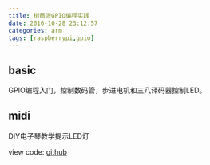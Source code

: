 ```yaml
---
title: 树莓派GPIO编程实践
date: 2016-10-28 23:12:57
categories: arm
tags: [raspberrypi,gpio]
---
```


## basic
GPIO编程入门，控制数码管，步进电机和三八译码器控制LED。

## midi
DIY电子琴教学提示LED灯


view code: [github](https://github.com/bblu/raspberrypi)
